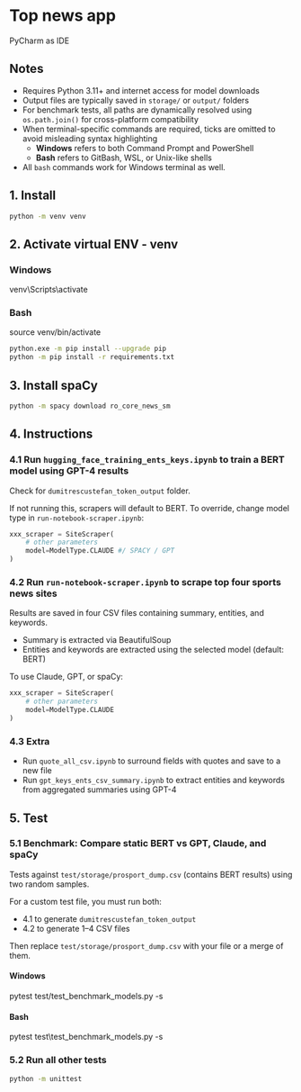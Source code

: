 # Top news app  
PyCharm as IDE

## Notes

- Requires Python 3.11+ and internet access for model downloads  
- Output files are typically saved in `storage/` or `output/` folders  
- For benchmark tests, all paths are dynamically resolved using `os.path.join()` for cross-platform compatibility  
- When terminal-specific commands are required, ticks are omitted to avoid misleading syntax highlighting  
  - **Windows** refers to both Command Prompt and PowerShell  
  - **Bash** refers to GitBash, WSL, or Unix-like shells
- All ```bash``` commands work for Windows terminal as well.

## 1. Install
```bash
python -m venv venv
```

## 2. Activate virtual ENV - venv  
### Windows  
venv\Scripts\activate
### Bash
source venv/bin/activate

```bash
python.exe -m pip install --upgrade pip
python -m pip install -r requirements.txt
```

## 3. Install spaCy  
```bash
python -m spacy download ro_core_news_sm
```

## 4. Instructions  

### 4.1 Run `hugging_face_training_ents_keys.ipynb` to train a BERT model using GPT-4 results  
Check for `dumitrescustefan_token_output` folder.  

If not running this, scrapers will default to BERT. To override, change model type in `run-notebook-scraper.ipynb`:  
```python
xxx_scraper = SiteScraper(
    # other parameters
    model=ModelType.CLAUDE #/ SPACY / GPT
)
```

### 4.2 Run `run-notebook-scraper.ipynb` to scrape top four sports news sites  
Results are saved in four CSV files containing summary, entities, and keywords.  

- Summary is extracted via BeautifulSoup  
- Entities and keywords are extracted using the selected model (default: BERT)  

To use Claude, GPT, or spaCy:  
```python
xxx_scraper = SiteScraper(
    # other parameters
    model=ModelType.CLAUDE
)
```

### 4.3 Extra  
- Run `quote_all_csv.ipynb` to surround fields with quotes and save to a new file  
- Run `gpt_keys_ents_csv_summary.ipynb` to extract entities and keywords from aggregated summaries using GPT-4  

## 5. Test  

### 5.1 Benchmark: Compare static BERT vs GPT, Claude, and spaCy  
Tests against `test/storage/prosport_dump.csv` (contains BERT results) using two random samples.  

For a custom test file, you must run both:  
- 4.1 to generate `dumitrescustefan_token_output`  
- 4.2 to generate 1–4 CSV files  

Then replace `test/storage/prosport_dump.csv` with your file or a merge of them.  

#### Windows  
pytest test/test_benchmark_models.py -s

#### Bash  
pytest test\test_benchmark_models.py -s

### 5.2 Run all other tests  
```bash
python -m unittest
```
 